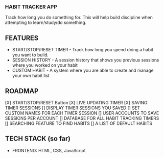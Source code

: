 ### HABIT TRACKER APP

Track how long you do something for. This will help build discipline when attempting to learn/study/do something.

## FEATURES

* START/STOP/RESET TIMER - Track how long you spend doing a habit you want to build.
* SESSION HISTORY - A session history that shows you previous sessions where you worked on your habit
* CUSTOM HABIT - A system where you are able to create and manage your own habit list

## ROADMAP
[X] START/STOP/RESET Button
[X] LIVE UPDATING TIMER
[X] SAVING TIMER SESSIONS
[] DISPLAY TIMER SESSIONS YOU SAVED
[] SET CUSTOM NAMES FOR EACH TIMER SESSION
[] USER ACCOUNTS TO SAVE SESSIONS PER ACCOUNT
[] DATABASE FOR ALL HABIT TRACKING TIMERS
[] SEARCHING FEATURE TO FIND HABITS
[] A LIST OF DEFAULT HABITS

## TECH STACK (so far)
* FRONTEND: HTML, CSS, JavaScript

